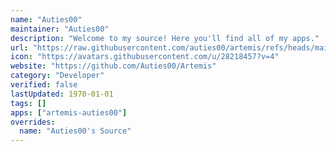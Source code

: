 ```yaml
---
name: "Auties00"
maintainer: "Auties00"
description: "Welcome to my source! Here you'll find all of my apps."
url: "https://raw.githubusercontent.com/auties00/artemis/refs/heads/main/source_pal.json"
icon: "https://avatars.githubusercontent.com/u/28218457?v=4"
website: "https://github.com/Auties00/Artemis"
category: "Developer"
verified: false
lastUpdated: 1970-01-01
tags: []
apps: ["artemis-auties00"]
overrides:
  name: "Auties00's Source"
---
```

